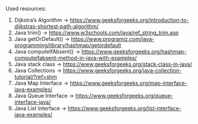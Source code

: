 Used resources: 
1. Dijkstra’s Algorithm -> https://www.geeksforgeeks.org/introduction-to-dijkstras-shortest-path-algorithm/
2. Java trim() -> https://www.w3schools.com/java/ref_string_trim.asp
3. Java getOrDefault() -> https://www.programiz.com/java-programming/library/hashmap/getordefault
4. Java computeIfAbsent() -> https://www.geeksforgeeks.org/hashmap-computeifabsent-method-in-java-with-examples/
5. Java stack class -> https://www.geeksforgeeks.org/stack-class-in-java/
6. Java Collections -> https://www.geeksforgeeks.org/java-collection-tutorial/?ref=shm
7. Java Map Interface -> https://www.geeksforgeeks.org/map-interface-java-examples/
8. Java Queue Interface -> https://www.geeksforgeeks.org/queue-interface-java/
9. Java List Interface -> https://www.geeksforgeeks.org/list-interface-java-examples/

